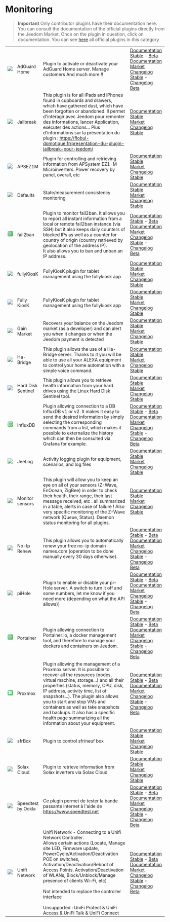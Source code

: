 
# Monitoring


>**Important**
>Only contributor plugins have their documentation here. You can consult the documentation of the official plugins directly from the Jeedom Market. Once on the plugin in question, click on documentation.
>You can see [here](https://market.jeedom.com/index.php?v=d&p=market&type=plugin&categorie=monitoring) all official plugins in this category


| | | | |
|--- | --- | --- | ---|
|<img src="AdGuard/AdGuard_icon.png" class="pluginLogo" width="100" />|AdGuard Home|Plugin to activate or deactivate your AdGuard Home server. Manage customers And much more !!|[Documentation Stable](https://nebzhb.github.io/jeedom_docs/plugins/AdGuard/en_US/) - [Beta Documentation](https://nebzhb.github.io/jeedom_docs/plugins/AdGuard/en_US/)<br/>[Market](https://market.jeedom.com/index.php?v=d&p=market_display&id=4196)<br/>[Changelog Stable](https://nebzhb.github.io/jeedom_docs/plugins/AdGuard/en_US/changelog) - [Changelog Beta](https://nebzhb.github.io/jeedom_docs/plugins/AdGuard/en_US/changelog)|
|<img src="Jailbreak/Jailbreak_icon.png" class="pluginLogo" width="100" />|Jailbreak|This plugin is for all iPads and iPhones found in cupboards and drawers, which have gathered dust, which have been forgotten or abandoned. Il permet d'intéragir avec Jeedom pour remonter des informations, lancer Application, exécuter des actions... Plus d'informations sur la présentation du plugin : https://flobul-domotique.fr/presentation-du-plugin-jailbreak-pour-jeedom/|[Documentation Stable](https://flobul-domotique.fr/documentation-du-plugin-jailbreak-pour-jeedom/)<br/>[Market](https://market.jeedom.com/index.php?v=d&p=market_display&id=3928)<br/>[Changelog Stable](https://flobul-domotique.fr/liste-des-versions-du-plugin-jailbreak-pour-jeedom/)|
|<img src="apsez1m/apsez1m_icon.png" class="pluginLogo" width="100" />|APSEZ1M|Plugin for controlling and retrieving information from APSystem EZ1-M Microinverters. Power recovery by panel, overall, etc|[Documentation Stable](https://taggou91.github.io/jeedom_docs/plugins/aps-ez1m/en_US/)<br/>[Market](https://market.jeedom.com/index.php?v=d&p=market_display&id=4477)<br/>[Changelog Stable](https://taggou91.github.io/jeedom_docs/plugins/aps-ez1m/changelog.html)|
|<img src="defauts/defauts_icon.png" class="pluginLogo" width="100" />|Defaults|State/measurement consistency monitoring|[Documentation Stable](https://ktn001.github.io/en_US/defauts/index.html)<br/>[Market](https://market.jeedom.com/index.php?v=d&p=market_display&id=4147)<br/>[Changelog Stable](https://ktn001.github.io/en_US/defauts/changelog.html)|
|<img src="fail2ban/fail2ban_icon.png" class="pluginLogo" width="100" />|fail2ban|Plugin to monitor fail2ban. It allows you to report all instant information from a local or remote fail2ban instance (via SSH) but it also keeps daily counters of blocked IPs as well as a counter for country of origin (country retrieved by geolocation of the address IP).<br>It also allows you to ban and unban an IP address.|[Documentation Stable](https://mips2648.github.io/jeedom-plugins-docs/fail2ban/en_US/) - [Beta Documentation](https://mips2648.github.io/jeedom-plugins-docs/fail2ban/en_US/)<br/>[Market](https://market.jeedom.com/index.php?v=d&p=market_display&id=4439)<br/>[Changelog Stable](https://mips2648.github.io/jeedom-plugins-docs/fail2ban/en_US/changelog) - [Changelog Beta](https://mips2648.github.io/jeedom-plugins-docs/fail2ban/en_US/changelog)|
|<img src="fullyKiosK/fullyKiosK_icon.png" class="pluginLogo" width="100" />|fullyKiosK|FullyKiosK plugin for tablet management using the fullykiosk app|[Documentation Stable](https://sebsst.github.io/fullyKiosK/en_US/)<br/>[Market](https://market.jeedom.com/index.php?v=d&p=market_display&id=3406)<br/>[Changelog Stable](https://sebsst.github.io/fullyKiosK/en_US/changelog)|
|<img src="fully_kiosk/fully_kiosk_icon.png" class="pluginLogo" width="100" />|Fully KiosK|FullyKiosK plugin for tablet management using the fullykiosk app|[Documentation Stable](https://vegeta0911.github.io/fully_kiosk/)<br/>[Market](https://market.jeedom.com/index.php?v=d&p=market_display&id=4528)<br/>[Changelog Stable](https://vegeta0911.github.io/fully_kiosk/changelog.html)|
|<img src="gain_market/gain_market_icon.png" class="pluginLogo" width="100" />|Gain Market|Recovers your balance on the Jeedom market (as a developer) and can alert you when it changes or when the Jeedom payment is detected|[Documentation Stable](https://frixo3190.github.io/jeedom_plugins/gain_market/docs/en_US/)<br/>[Market](https://market.jeedom.com/index.php?v=d&p=market_display&id=4228)<br/>[Changelog Stable](https://frixo3190.github.io/jeedom_plugins/gain_market/docs/en_US/#changelog)|
|<img src="haBridge/haBridge_icon.png" class="pluginLogo" width="100" />|Ha-Bridge|This plugin allows the use of a Ha-Bridge server. Thanks to it you will be able to use all your ALEXA equipment to control your home automation with a simple voice command.|[Documentation Stable](https://www.domlabs.fr/jeedom_docs/haBridge/fr-FR/)<br/>[Market](https://market.jeedom.com/index.php?v=d&p=market_display&id=4045)<br/>[Changelog Stable](https://www.domlabs.fr/jeedom_docs/haBridge/fr-FR/)|
|<img src="hdsentinel/hdsentinel_icon.png" class="pluginLogo" width="100" />|Hard Disk Sentinel|This plugin allows you to retrieve health information from your hard drives using the Linux Hard Disk Sentinel tool.|[Documentation Stable](https://flobul-domotique.fr/presentation-et-documentation-du-plugin-hdsentinel-pour-jeedom/)<br/>[Market](https://market.jeedom.com/index.php?v=d&p=market_display&id=4247)<br/>[Changelog Stable](https://flobul-domotique.fr/liste-des-versions-du-plugin-hdsentinel-pour-jeedom/)|
|<img src="influxdb/influxdb_icon.png" class="pluginLogo" width="100" />|InfluxDB|Plugin allowing connection to a DB InfluxDB v1 or v2. It makes it easy to send the desired information by simply selecting the corresponding commands from a list, which makes it possible to externalize the history which can then be consulted via Grafana for example.|[Documentation Stable](https://mips2648.github.io/jeedom-plugins-docs/influxdb/en_US/) - [Beta Documentation](https://mips2648.github.io/jeedom-plugins-docs/influxdb/en_US/)<br/>[Market](https://market.jeedom.com/index.php?v=d&p=market_display&id=3935)<br/>[Changelog Stable](https://mips2648.github.io/jeedom-plugins-docs/influxdb/en_US/changelog) - [Changelog Beta](https://mips2648.github.io/jeedom-plugins-docs/influxdb/en_US/changelog)|
|<img src="jeelog/jeelog_icon.png" class="pluginLogo" width="100" />|JeeLog|Activity logging plugin for equipment, scenarios, and log files|[Documentation Stable](https://kiboost.github.io/jeedom_docs/plugins/jeelog/en_US/)<br/>[Market](https://market.jeedom.com/index.php?v=d&p=market_display&id=3362)<br/>[Changelog Stable](https://kiboost.github.io/jeedom_docs/plugins/jeelog/en_US/changelog.html)|
|<img src="monitorsensor/monitorsensor_icon.png" class="pluginLogo" width="100" />|Monitor sensors|This plugin will allow you to keep an eye on all of your sensors (Z-Wave, EnOcean, ZigBee) in order to check their health, their range, their last message received, etc . all summarized in a table, alerts in case of failure ! Also very specific monitoring of the Z-Wave network (Queue, Status). Daemon status monitoring for all plugins.|[Documentation Stable](https://frixo3190.github.io/jeedom_plugins/monitor_sensors/docs/en_US/)<br/>[Market](https://market.jeedom.com/index.php?v=d&p=market_display&id=4207)<br/>[Changelog Stable](https://frixo3190.github.io/jeedom_plugins/monitor_sensors/docs/en_US/#changelog)|
|<img src="noip/noip_icon.png" class="pluginLogo" width="100" />|No-Ip Renew|This plugin allows you to automatically renew your free no-ip domain names.com (operation to be done manually every 30 days otherwise).|[Documentation Stable](https://tomitomas.github.io/jeedom_doc/NoIp/en_US/) - [Beta Documentation](https://tomitomas.github.io/jeedom_doc/NoIp/en_US/)<br/>[Market](https://market.jeedom.com/index.php?v=d&p=market_display&id=4112)<br/>[Changelog Stable](https://tomitomas.github.io/jeedom_doc/NoIp/en_US/changelog) - [Changelog Beta](https://tomitomas.github.io/jeedom_doc/NoIp/en_US/changelog_beta)|
|<img src="piHole/piHole_icon.png" class="pluginLogo" width="100" />|piHole|Plugin to enable or disable your pi-Hole server. A switch to turn it off and some numbers, let me know if you need more (depending on what the API allows))|[Documentation Stable](https://nebzhb.github.io/plugin-piHole/en_US/) - [Beta Documentation](https://nebzhb.github.io/plugin-piHole/en_US/)<br/>[Market](https://market.jeedom.com/index.php?v=d&p=market_display&id=3420)<br/>[Changelog Stable](https://nebzhb.github.io/plugin-piHole/en_US/changelog) - [Changelog Beta](https://nebzhb.github.io/plugin-piHole/en_US/changelog)|
|<img src="portainer/portainer_icon.png" class="pluginLogo" width="100" />|Portainer|Plugin allowing connection to Portainer.io, a docker management tool, and therefore to manage your dockers and containers on Jeedom.|[Documentation Stable](https://mips2648.github.io/jeedom-plugins-docs/portainer/en_US/) - [Beta Documentation](https://mips2648.github.io/jeedom-plugins-docs/portainer/en_US/)<br/>[Market](https://market.jeedom.com/index.php?v=d&p=market_display&id=3931)<br/>[Changelog Stable](https://mips2648.github.io/jeedom-plugins-docs/portainer/en_US/changelog) - [Changelog Beta](https://mips2648.github.io/jeedom-plugins-docs/portainer/en_US/changelog)|
|<img src="proxmox/proxmox_icon.png" class="pluginLogo" width="100" />|Proxmox|Plugin allowing the management of a Proxmox server. It is possible to recover all the resources (nodes, virtual machine, storage...) and all their properties (status, memory, CPU, disk, IP address, activity time, list of snapshots...). The plugin also allows you to start and stop VMs and containers as well as take snapshots and backups. It also has a specific health page summarizing all the information about your equipment.|[Documentation Stable](https://mips2648.github.io/jeedom-plugins-docs/proxmox/en_US/) - [Beta Documentation](https://mips2648.github.io/jeedom-plugins-docs/proxmox/en_US/)<br/>[Market](https://market.jeedom.com/index.php?v=d&p=market_display&id=3835)<br/>[Changelog Stable](https://mips2648.github.io/jeedom-plugins-docs/proxmox/en_US/changelog) - [Changelog Beta](https://mips2648.github.io/jeedom-plugins-docs/proxmox/en_US/changelog)|
|<img src="sfrBox/sfrBox_icon.png" class="pluginLogo" width="100" />|sfrBox|Plugin to control sfr/neuf box|[Documentation Stable](https://limad.github.io/plugins-docs/plugin-sfrBox/)<br/>[Market](https://market.jeedom.com/index.php?v=d&p=market_display&id=3752)<br/>[Changelog Stable](https://limad.github.io/plugins-docs/plugin-sfrBox/en_US/changelog.html)|
|<img src="solaxcloud/solaxcloud_icon.png" class="pluginLogo" width="100" />|Solax Cloud|Plugin to retrieve information from Solax inverters via Solax Cloud|[Documentation Stable](https://phroc.github.io/Jeedom_Solaxcloud/en_US/)<br/>[Market](https://market.jeedom.com/index.php?v=d&p=market_display&id=4049)<br/>[Changelog Stable](https://phroc.github.io/Jeedom_Solaxcloud/en_US/changelog)|
|<img src="speedtestByOokla/speedtestByOokla_icon.png" class="pluginLogo" width="100" />|Speedtest by Ookla|Ce plugin permet de tester la bande passante internet à l'aide de https://www.speedtest.net|[Documentation Stable](https://spine34.github.io/jeedom-documentations/en_US/speedtestByOokla/index) - [Beta Documentation](https://spine34.github.io/jeedom-documentations/en_US/speedtestByOokla/index)<br/>[Market](https://market.jeedom.com/index.php?v=d&p=market_display&id=4345)<br/>[Changelog Stable](https://spine34.github.io/jeedom-documentations/en_US/speedtestByOokla/stable/changelog) - [Changelog Beta](https://spine34.github.io/jeedom-documentations/en_US/speedtestByOokla/beta/changelog)|
|<img src="unifi/unifi_icon.png" class="pluginLogo" width="100" />|Unifi Network|Unifi Network - Connecting to a Unifi Network Controller.<br/>Allows certain actions (Locate, Manage site LED, Firmware update, PowerCycle/Activation/Deactivation POE on switches, Activation/Deactivation/Reboot of Access Points, Activation/Deactivation of WLANs, Block/Unblock/Manage presence of clients Wi-Fi, etc)<br/><br/>Not intended to replace the controller interface<br/><br/>Unsupported : UniFi Protect & UniFi Access & UniFi Talk & UniFi Connect|[Documentation Stable](https://nebzhb.github.io/jeedom_docs/plugins/unifi/en_US/) - [Beta Documentation](https://nebzhb.github.io/jeedom_docs/plugins/unifi/en_US/)<br/>[Market](https://market.jeedom.com/index.php?v=d&p=market_display&id=3433)<br/>[Changelog Stable](https://nebzhb.github.io/jeedom_docs/plugins/unifi/en_US/changelog) - [Changelog Beta](https://nebzhb.github.io/jeedom_docs/plugins/unifi/en_US/changelog)|
